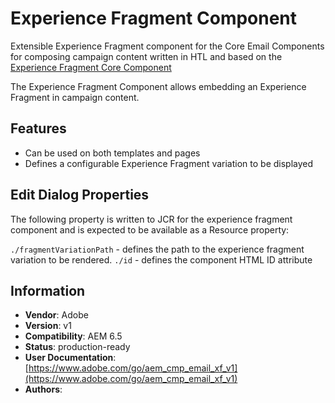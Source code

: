 <!--
Copyright 2021 Adobe

Licensed under the Apache License, Version 2.0 (the "License");
you may not use this file except in compliance with the License.
You may obtain a copy of the License at

    http://www.apache.org/licenses/LICENSE-2.0

Unless required by applicable law or agreed to in writing, software
distributed under the License is distributed on an "AS IS" BASIS,
WITHOUT WARRANTIES OR CONDITIONS OF ANY KIND, either express or implied.
See the License for the specific language governing permissions and
limitations under the License.
-->
# Experience Fragment Component

Extensible Experience Fragment component for the Core Email Components for composing campaign content written in HTL and based on the [Experience Fragment Core Component](https://github.com/adobe/aem-core-wcm-components/tree/main/content/src/content/jcr_root/apps/core/wcm/components/experiencefragment/v2/experiencefragment)

The Experience Fragment Component allows embedding an Experience Fragment in campaign content.

## Features

* Can be used on both templates and pages
* Defines a configurable Experience Fragment variation to be displayed

## Edit Dialog Properties

The following property is written to JCR for the experience fragment component and is expected to be available as a Resource property:

`./fragmentVariationPath` - defines the path to the experience fragment variation to be rendered.
`./id` - defines the component HTML ID attribute

## Information

* **Vendor**: Adobe
* **Version**: v1
* **Compatibility**: AEM 6.5
* **Status**: production-ready
* **User Documentation**: [https://www.adobe.com/go/aem_cmp_email_xf_v1](https://www.adobe.com/go/aem_cmp_email_xf_v1)
* **Authors**: 
